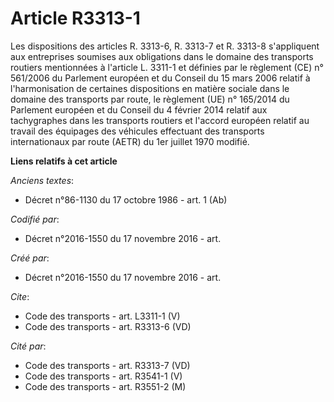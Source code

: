 # Article R3313-1

Les dispositions des articles R. 3313-6, R. 3313-7 et R. 3313-8 s'appliquent aux entreprises soumises aux obligations dans le
domaine des transports routiers mentionnées à l'article L. 3311-1 et définies par le règlement (CE) n° 561/2006 du Parlement
européen et du Conseil du 15 mars 2006 relatif à l'harmonisation de certaines dispositions en matière sociale dans le domaine
des transports par route, le règlement (UE) n° 165/2014 du Parlement européen et du Conseil du 4 février 2014 relatif aux
tachygraphes dans les transports routiers et l'accord européen relatif au travail des équipages des véhicules effectuant des
transports internationaux par route (AETR) du 1er juillet 1970 modifié.

**Liens relatifs à cet article**

_Anciens textes_:

  - Décret n°86-1130 du 17 octobre 1986 - art. 1 (Ab)

_Codifié par_:

  - Décret n°2016-1550 du 17 novembre 2016 - art.

_Créé par_:

  - Décret n°2016-1550 du 17 novembre 2016 - art.

_Cite_:

  - Code des transports - art. L3311-1 (V)
  - Code des transports - art. R3313-6 (VD)

_Cité par_:

  - Code des transports - art. R3313-7 (VD)
  - Code des transports - art. R3541-1 (V)
  - Code des transports - art. R3551-2 (M)
